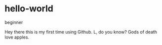 # hello-world


beginner


Hey there this is my first time using Github.
L, do you know? Gods of death love apples.
